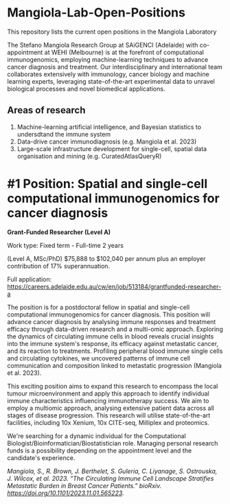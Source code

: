 # Mangiola-Lab-Open-Positions
This repository lists the current open positions in the Mangiola Laboratory 

The Stefano Mangiola Research Group at SAiGENCI (Adelaide) with co-appointment at WEHI (Melbourne) is at the forefront of computational immunogenomics, employing machine-learning techniques to advance cancer diagnosis and treatment. Our interdisciplinary and international team collaborates extensively with immunology, cancer biology and machine learning experts, leveraging state-of-the-art experimental data to unravel biological processes and novel biomedical applications. 

## Areas of research

1) Machine-learning artificial intelligence, and Bayesian statistics to undersdtand the immune system
2) Data-drive cancer immunodiagnosis (e.g. Mangiola et al. 2023)
3) Large-scale infrastructure development for single-cell, spatial data organisation and mining (e.g. CuratedAtlasQueryR)

# \#1 Position: Spatial and single-cell computational immunogenomics for cancer diagnosis

**Grant-Funded Researcher (Level A)**

Work type: Fixed term - Full-time 2 years

(Level A, MSc/PhD) $75,888 to $102,040 per annum plus an employer contribution of 17% superannuation.

Full application: https://careers.adelaide.edu.au/cw/en/job/513184/grantfunded-researcher-a

The position is for a postdoctoral fellow in spatial and single-cell computational immunogenomics for cancer diagnosis. This position will advance cancer diagnosis by analysing immune responses and treatment efficacy through data-driven research and a multi-omic approach. Exploring the dynamics of circulating immune cells in blood reveals crucial insights into the immune system's response, its efficacy against metastatic cancer, and its reaction to treatments. Profiling peripheral blood immune single cells and circulating cytokines, we uncovered patterns of immune cell communication and composition linked to metastatic progression (Mangiola et al. 2023).  


This exciting position aims to expand this research to encompass the local tumour microenvironment and apply this approach to identify individual immune characteristics influencing immunotherapy success. We aim to employ a multiomic approach, analysing extensive patient data across all stages of disease progression. This research will utilise state-of-the-art facilities, including 10x Xenium, 10x CITE-seq, Milliplex and proteomics. 

We're searching for a dynamic individual for the Computational Biologist/Bioinformatician/Biostatistician role. Managing personal research funds is a possibility depending on the appointment level and the candidate's experience.

_Mangiola, S., R. Brown, J. Berthelet, S. Guleria, C. Liyanage, S. Ostrouska, J. Wilcox, et al. 2023. “The Circulating Immune Cell Landscape Stratifies Metastatic Burden in Breast Cancer Patients.” bioRxiv. https://doi.org/10.1101/2023.11.01.565223._
